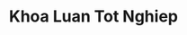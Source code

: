 ---
title: Khoa Luan Tot Nghiep
emoji: 🌍
colorFrom: gray
colorTo: red
sdk: gradio
sdk_version: 3.24.1
app_file: app.py
pinned: false
license: MIT
---